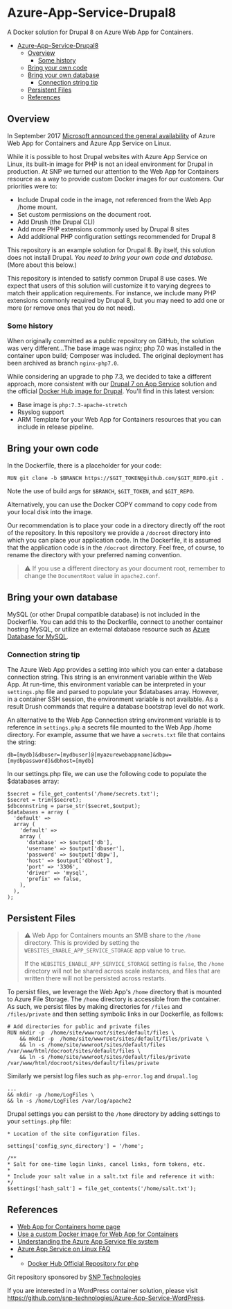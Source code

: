 # Azure-App-Service-Drupal8
A Docker solution for Drupal 8 on Azure Web App for Containers.

- [Azure-App-Service-Drupal8](#azure-app-service-drupal8)
  - [Overview](#overview)
    - [Some history](#some-history)
  - [Bring your own code](#bring-your-own-code)
  - [Bring your own database](#bring-your-own-database)
    - [Connection string tip](#connection-string-tip)
  - [Persistent Files](#persistent-files)
  - [References](#references)


<a id="overview"></a>
## Overview

In September 2017 [Microsoft announced the general availability](https://azure.microsoft.com/en-us/blog/general-availability-of-app-service-on-linux-and-web-app-for-containers/) of Azure Web App for Containers and Azure App Service on Linux.

While it is possible to host Drupal websites with Azure App Service on Linux, its built-in image for PHP is not an ideal environment for Drupal in production. At SNP we turned our attention to the Web App for Containers resource as a way to provide custom Docker images for our customers. Our priorities were to:

* Include Drupal code in the image, not referenced from the Web App /home mount.
* Set custom permissions on the document root.
* Add Drush (the Drupal CLI) 
* Add more PHP extensions commonly used by Drupal 8 sites
* Add additional PHP configuration settings recommended for Drupal 8

This repository is an example solution for Drupal 8. By itself, this solution does not install Drupal. *You need to bring your own code and database.* (More about this below.) 

This repository is intended to satisfy common Drupal 8 use cases. We expect that users of this solution will customize it to varying degrees to match their application requirements. For instance, we include many PHP extensions commonly required by Drupal 8, but you may need to add one or more (or remove ones that you do not need).

### Some history

When originally committed as a public repository on GitHub, the solution was very different...The base image was nginx; php 7.0 was installed in the container upon build; Composer was included. The original deployment has been archived as branch `nginx-php7.0`.

While considering an upgrade to php 7.3, we decided to take a different approach, more consistent with our [Drupal 7 on App Service](https://github.com/snp-technologies/Azure-App-Service-Drupal7) solution and the official [Docker Hub image for Drupal](https://hub.docker.com/_/drupal/). You'll find in this latest version:
- Base image is `php:7.3-apache-stretch`
- Rsyslog support
- ARM Template for your Web App for Containers resources that you can include in release pipeline. 

<a id="byo-code"></a>
## Bring your own code

In the Dockerfile, there is a placeholder for your code: 
```
RUN git clone -b $BRANCH https://$GIT_TOKEN@github.com/$GIT_REPO.git .
```
Note the use of build args for `$BRANCH`, `$GIT_TOKEN`, and `$GIT_REPO`.

Alternatively, you can use the Docker COPY command to copy code from your local disk into the image.

Our recommendation is to place your code in a directory directly off the root of the repository. In this repository we provide a `/docroot` directory into which you can place your application code. In the Dockerfile, it is assumed that the application code is in the `/docroot` directory. Feel free, of course, to rename the directory with your preferred naming convention.

> :warning: If you use a different directory as your document root, remember to change the `DocumentRoot` value in `apache2.conf`.

<a id="byo-database"></a>
## Bring your own database

MySQL (or other Drupal compatible database) is not included in the Dockerfile. You can add this to the Dockerfile, connect to another container hosting MySQL, or utilize an external database resource such as [Azure Database for MySQL](https://docs.microsoft.com/en-us/azure/mysql/).

### Connection string tip

The Azure Web App provides a setting into which you can enter a database connection string. This string is an environment variable within the Web App. At run-time, this environment variable can be interpreted in your `settings.php` file and parsed to populate your $databases array. However, in a container SSH session, the environment variable is not available. As a result Drush commands that require a database bootstrap level do not work.

An alternative to the Web App Connection string environment variable is to reference in `settings.php` a secrets file mounted to the Web App /home directory. For example, assume that we have a `secrets.txt` file that contains the string:
```
db=[mydb]&dbuser=[mydbuser]@[myazurewebappname]&dbpw=[mydbpassword]&dbhost=[mydb]
```
In our settings.php file, we can use the following code to populate the $databases array:
```
$secret = file_get_contents('/home/secrets.txt');
$secret = trim($secret);
$dbconnstring = parse_str($secret,$output);
$databases = array (
  'default' =>
  array (
    'default' =>
    array (
      'database' => $output['db'],
      'username' => $output['dbuser'],
      'password' => $output['dbpw'],
      'host' => $output['dbhost'],
      'port' => '3306',
      'driver' => 'mysql',
      'prefix' => false,
    ),
  ),
);
```
<a id="files"></a>
## Persistent Files

> :warning: Web App for Containers mounts an SMB share to the `/home` directory. This is provided by setting the `WEBSITES_ENABLE_APP_SERVICE_STORAGE` app value  to `true`.
> 
> If the `WEBSITES_ENABLE_APP_SERVICE_STORAGE` setting is `false`, the `/home` directory will not be shared across scale instances, and files that are written there will not be persisted across restarts.
> 
To persist files, we leverage the Web App's `/home` directory that is mounted to Azure File Storage. The `/home` directory is accessible from the container. As such, we persist files by making directories for `/files` and `/files/private` and then setting symbolic links in our Dockerfile, as follows:
```
# Add directories for public and private files
RUN mkdir -p  /home/site/wwwroot/sites/default/files \
    && mkdir -p  /home/site/wwwroot/sites/default/files/private \
    && ln -s /home/site/wwwroot/sites/default/files  /var/www/html/docroot/sites/default/files \
    && ln -s /home/site/wwwroot/sites/default/files/private  /var/www/html/docroot/sites/default/files/private
```
Similarly we persist log files such as `php-error.log` and `drupal.log`
```
...
&& mkdir -p /home/LogFiles \
&& ln -s /home/LogFiles /var/log/apache2
```   
Drupal settings you can persist to the `/home` directory by adding settings to your `settings.php` file:
```
* Location of the site configuration files.

settings['config_sync_directory'] = '/home';

/**
* Salt for one-time login links, cancel links, form tokens, etc. 
*
* Include your salt value in a salt.txt file and reference it with:
*/
$settings['hash_salt'] = file_get_contents('/home/salt.txt');
```

<a id="references"></a>
## References

* [Web App for Containers home page](https://azure.microsoft.com/en-us/services/app-service/containers/)
* [Use a custom Docker image for Web App for Containers](https://docs.microsoft.com/en-us/azure/app-service/containers/tutorial-custom-docker-image)
* [Understanding the Azure App Service file system](https://github.com/projectkudu/kudu/wiki/Understanding-the-Azure-App-Service-file-system)
* [Azure App Service on Linux FAQ](https://docs.microsoft.com/en-us/azure/app-service/containers/app-service-linux-faq)
* * [Docker Hub Official Repository for php](https://hub.docker.com/r/_/php/)

Git repository sponsored by [SNP Technologies](https://www.snp.com)

If you are interested in a WordPress container solution, please visit https://github.com/snp-technologies/Azure-App-Service-WordPress.